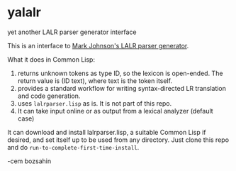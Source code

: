 # yalalr
yet another LALR parser generator interface

This is an interface to <a href="http://web.science.mq.edu.au/~mjohnson/code/lalrparser.lisp">Mark Johnson's LALR parser generator</a>.

What it does in Common Lisp:

1. returns unknown tokens as type ID, so the lexicon is open-ended. The return value is (ID text), where text is the token itself.
2. provides a standard workflow for writing syntax-directed LR translation and code generation.
3. uses <code>lalrparser.lisp</code> as is. It is not part of this repo.
4. It can take input online or as output from a lexical analyzer (default case)

It can download and install lalrparser.lisp, a suitable Common Lisp if desired, and set itself up to be used from any directory. Just clone this repo
and do <code>run-to-complete-first-time-install</code>.

-cem bozsahin
